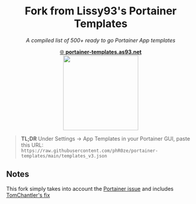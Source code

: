 <h1 align="center">Fork from Lissy93's Portainer Templates</h1>
<p align="center"><i>A compiled list of 500+ ready to go Portainer App templates</i></p>
<p align="center">
  <a href="https://portainer-templates.as93.net">
    🌐 <b>portainer-templates.as93.net</b><br>
    <img width="200" src="https://i.ibb.co/hMymwH0/portainer-templates-small.png" />
  </a>
</p>

> **TL;DR** Under Settings → App Templates in your Portainer GUI, paste this URL:<br>
> `https://raw.githubusercontent.com/phR0ze/portainer-templates/main/templates_v3.json`<br>

## Notes
This fork simply takes into account the [Portainer issue](https://github.com/portainer/portainer/issues/12337)
and includes [TomChantler's fix](https://github.com/Lissy93/portainer-templates/pull/67)
